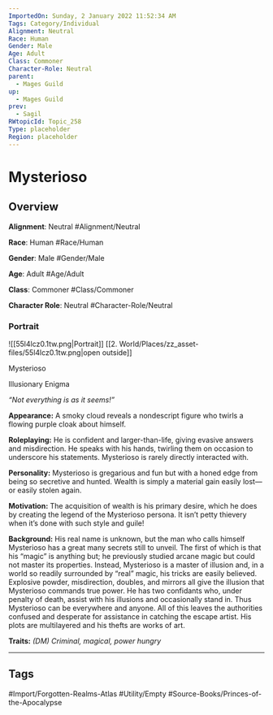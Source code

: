 ```yaml
---
ImportedOn: Sunday, 2 January 2022 11:52:34 AM
Tags: Category/Individual
Alignment: Neutral
Race: Human
Gender: Male
Age: Adult
Class: Commoner
Character-Role: Neutral
parent:
  - Mages Guild
up:
  - Mages Guild
prev:
  - Sagil
RWtopicId: Topic_258
Type: placeholder
Region: placeholder
---
```

# Mysterioso
## Overview
**Alignment**: Neutral
#Alignment/Neutral

**Race**: Human
#Race/Human

**Gender**: Male
#Gender/Male

**Age**: Adult
#Age/Adult

**Class**: Commoner
#Class/Commoner

**Character Role**: Neutral
#Character-Role/Neutral

### Portrait
![[55l4lcz0.1tw.png|Portrait]]
[[2. World/Places/zz_asset-files/55l4lcz0.1tw.png|open outside]]

Mysterioso

Illusionary Enigma

*“Not everything is as it seems!”*

**Appearance:** A smoky cloud reveals a nondescript figure who twirls a flowing purple cloak about himself.

**Roleplaying:** He is confident and larger-than-life, giving evasive answers and misdirection. He speaks with his hands, twirling them on occasion to underscore his statements. Mysterioso is rarely directly interacted with.

**Personality:** Mysterioso is gregarious and fun but with a honed edge from being so secretive and hunted. Wealth is simply a material gain easily lost—or easily stolen again.

**Motivation:** The acquisition of wealth is his primary desire, which he does by creating the legend of the Mysterioso persona. It isn’t petty thievery when it’s done with such style and guile!

**Background:** His real name is unknown, but the man who calls himself Mysterioso has a great many secrets still to unveil. The first of which is that his “magic” is anything but; he previously studied arcane magic but could not master its properties. Instead, Mysterioso is a master of illusion and, in a world so readily surrounded by “real” magic, his tricks are easily believed. Explosive powder, misdirection, doubles, and mirrors all give the illusion that Mysterioso commands true power. He has two confidants who, under penalty of death, assist with his illusions and occasionally stand in. Thus Mysterioso can be everywhere and anyone. All of this leaves the authorities confused and desperate for assistance in catching the escape artist. His plots are multilayered and his thefts are works of art.

**Traits:** *(DM) Criminal, magical, power hungry*


---
## Tags
#Import/Forgotten-Realms-Atlas #Utility/Empty #Source-Books/Princes-of-the-Apocalypse

